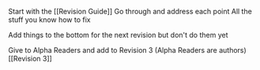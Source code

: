 Start with the [[Revision Guide]]
Go through and address each point
All the stuff you know how to fix

Add things to the bottom for the next revision but don't do them yet

Give to Alpha Readers and add to Revision 3 (Alpha Readers are authors)
[[Revision 3]]
